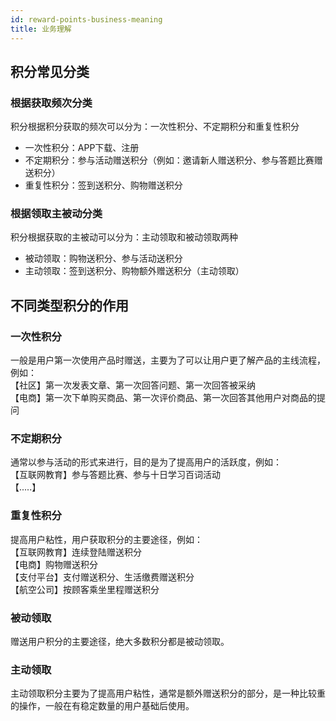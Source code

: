 ```yaml
---
id: reward-points-business-meaning
title: 业务理解
---
```

## 积分常见分类

### 根据获取频次分类
积分根据积分获取的频次可以分为：一次性积分、不定期积分和重复性积分

- 一次性积分：APP下载、注册
- 不定期积分：参与活动赠送积分（例如：邀请新人赠送积分、参与答题比赛赠送积分）
- 重复性积分：签到送积分、购物赠送积分

### 根据领取主被动分类
积分根据获取的主被动可以分为：主动领取和被动领取两种

- 被动领取：购物送积分、参与活动送积分
- 主动领取：签到送积分、购物额外赠送积分（主动领取）

## 不同类型积分的作用

### 一次性积分
一般是用户第一次使用产品时赠送，主要为了可以让用户更了解产品的主线流程，例如：  
【社区】第一次发表文章、第一次回答问题、第一次回答被采纳      
【电商】第一次下单购买商品、第一次评价商品、第一次回答其他用户对商品的提问  

### 不定期积分
通常以参与活动的形式来进行，目的是为了提高用户的活跃度，例如：  
【互联网教育】参与答题比赛、参与十日学习百词活动  
【.....】

### 重复性积分
提高用户粘性，用户获取积分的主要途径，例如：  
【互联网教育】连续登陆赠送积分  
【电商】购物赠送积分  
【支付平台】支付赠送积分、生活缴费赠送积分  
【航空公司】按顾客乘坐里程赠送积分  

### 被动领取
赠送用户积分的主要途径，绝大多数积分都是被动领取。

### 主动领取
主动领取积分主要为了提高用户粘性，通常是额外赠送积分的部分，是一种比较重的操作，一般在有稳定数量的用户基础后使用。